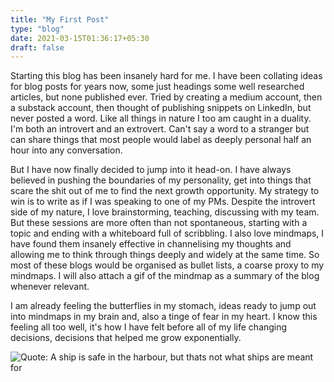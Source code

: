 ```yaml
---
title: "My First Post"
type: "blog"
date: 2021-03-15T01:36:17+05:30
draft: false
---
```


Starting this blog has been insanely hard for me. I have been collating ideas for blog posts for years now, some just headings some well researched articles, but none published ever. Tried by creating a medium account, then a substack account, then thought of publishing snippets on LinkedIn, but never posted a word. Like all things in nature I too am caught in a duality. I'm both an introvert and an extrovert. Can't say a word to a stranger but can share things that most people would label as deeply personal half an hour into any conversation. 

But I have now finally decided to jump into it head-on. I have always believed in pushing the boundaries of my personality, get into things that scare the shit out of me to find the next growth opportunity. My strategy to win is to write as if I was speaking to one of my PMs. Despite the introvert side of my nature, I love brainstorming, teaching, discussing with my team. But these sessions are more often than not spontaneous, starting with a topic and ending with a whiteboard full of scribbling. I also love mindmaps, I have found them insanely effective in channelising my thoughts and allowing me to think through things deeply and widely at the same time. So most of these blogs would be organised as bullet lists, a coarse proxy to my mindmaps. I will also attach a gif of the mindmap as a summary of the blog whenever relevant.

I am already feeling the butterflies in my stomach, ideas ready to jump out into mindmaps in my brain and, also a tinge of fear in my heart. I know this feeling all too well, it's how I have felt before all of my life changing decisions, decisions that helped me grow exponentially.

![Quote: A ship is safe in the harbour, but thats not what ships are meant for](https://i0.wp.com/1000awesomequotes.com/wp-content/uploads/2018/09/a-ship-at-harbor-is-safe-but-that-is-not-what-ships-are-built-for-john-shedd.jpg?resize=750%2C410)